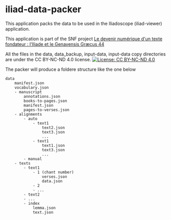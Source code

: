 # iliad-data-packer
This application packs the data to be used in the Iliadoscope (iliad-viewer) application.

This application is part of the SNF project [Le devenir numérique d'un texte fondateur : l'Iliade et le Genavensis Græcus 44](http://p3.snf.ch/Project-172733)

All the files in the data, data_backup, input-data, input-data copy directories are under the CC BY-NC-ND 4.0 license.
[![License: CC BY-NC-ND 4.0](https://img.shields.io/badge/License-CC%20BY--NC--ND%204.0-lightgrey.svg)](https://creativecommons.org/licenses/by-nc-nd/4.0/)

The packer will produce a foldere structure like the one below
```
data
    manifest.json
    vocabulary.json
    - manuscript
        annotations.json
        books-to-pages.json
        manifest.json
        pages-to-verses.json
    - alignments
        - auto
            - text1
                text2.json
                text3.json
                ...
            - text1
                text1.json
                text3.json
                ...
        - manual
    - texts
        - text1
            - 1 (chant number)
                verses.json
                data.json
            - 2 
            - ...
        - text2
        - ...
        - index
            lemma.json
            text.json
```
